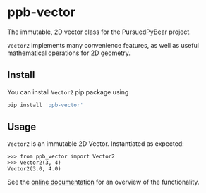 # ppb-vector
The immutable, 2D vector class for the PursuedPyBear project.

`Vector2` implements many convenience features, as well as
useful mathematical operations for 2D geometry.

## Install

You can install `Vector2` pip package using

```bash
pip install 'ppb-vector'
```

## Usage

`Vector2` is an immutable 2D Vector. Instantiated as expected: 

    >>> from ppb_vector import Vector2
    >>> Vector2(3, 4)
    Vector2(3.0, 4.0)


See the [online documentation] for an overview of the functionality.

[online documentation]: https://ppb-vector.readthedocs.io/en/latest/
